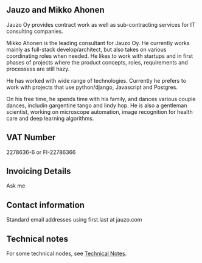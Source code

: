 ## Jauzo and Mikko Ahonen

Jauzo Oy provides contract work as well as sub-contracting services for IT consulting companies.

Mikko Ahonen is the leading consultant for Jauzo Oy. He currently works mainly as full-stack develop/architect, but also takes on various coordinating roles when needed. He likes to work with startups and in first phases of projects where the product concepts, roles, requirements and processess are still hazy.

He has worked with wide range of technologies. Currently he prefers to work with projects that use python/django, Javascript and Postgres.

On his free time, he spends time with his family, and dances various couple dances, includin gargentine tango and lindy hop. He is also a gentleman scientist, working on microscope automation, image recognition for health care and deep learning algorithms.

## VAT Number

2278636-6 or FI-22786366

## Invoicing Details

Ask me

## Contact information

Standard email addresses using first.last at jauzo.com

## Technical notes

For some technical nodes, see [Technical Notes](https://mikko-ahonen.github.io/technical-notes.html).
